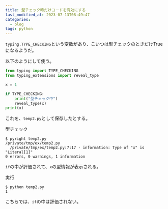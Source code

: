 ```yaml
---
title: 型チェック時だけコードを有効にする
last_modified_at: 2023-07-13T08:49:47
categories:
  - blog
tags: python
---
```


`typing.TYPE_CHECKING`という変数があり、こいつは型チェックのときだけTrueになるようだ。

以下のようにして使う。

```python
from typing import TYPE_CHECKING
from typing_extensions import reveal_type

x = 1

if TYPE_CHECKING:
    print("型チェック中")
    reveal_type(x)
print(x)
```

これを、`temp2.py`として保存したとする。

型チェック

```shell
$ pyright temp2.py
/private/tmp/ex/temp2.py
  /private/tmp/ex/temp2.py:7:17 - information: Type of "x" is "Literal[1]"
0 errors, 0 warnings, 1 information
```

`if`の中が評価されて、`x`の型情報が表示される。

実行

```shell
$ python temp2.py
1
```

こちらでは、`if`の中は評価されない。
